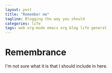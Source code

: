 ```yaml
---
layout: post
title: "Remember me"
tagline: Blogging the way you should
categories: life
tags: web org-mode emacs org blog life general
---
```



# Remembrance

I'm not sure what it is that I should include in here.

